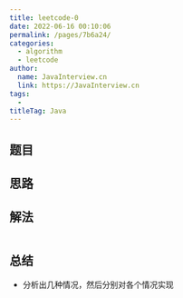 ```yaml
---
title: leetcode-0
date: 2022-06-16 00:10:06
permalink: /pages/7b6a24/
categories: 
  - algorithm
  - leetcode
author: 
  name: JavaInterview.cn
  link: https://JavaInterview.cn
tags: 
  - 
titleTag: Java
---
```



## 题目



## 思路



## 解法
```java


```

## 总结

- 分析出几种情况，然后分别对各个情况实现 
